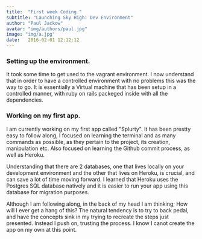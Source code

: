 ```yaml
---
title:  "First week Coding."
subtitle: "Launching Sky High: Dev Environment"
author: "Paul Jackow"
avatar: "img/authors/paul.jpg"
image: "img/a.jpg"
date:   2016-02-01 12:12:12
---
```


### Setting up the environment.
It took some time to get used to the vagrant environment. I now understand that in order to have a controlled environment with no problems this was the way to go. It is essentially a Virtual machine that has been setup in a controlled manner, with ruby on rails packeged inside with all the dependencies.

### Working on my first app.
I am currently working on my first app called "Splurty". It has been prestty easy to follow along, I focused on learning the terminal and as many commands as possible, as they pertain to the project, its creation, manipulation etc. Also focused on learning the Github commit process, as well as Heroku. 

Understanding that there are 2 databases, one that lives locally on your development environment and the other that lives on Heroku, is crucial, and can save a lot of time moving forward.
I learned that Heroku uses the Postgres SQL database natively and it is easier to run your app using this database for migration purposes.

Although I am following along, in the back of my head I am thinking; How will I ever get a hang of this? The natural tendency is to try to back pedal, and have the concepts sink in my trying to recreate the steps just presented.  Instead I push on, trusting the process. I know I canot create the app on my own at this point.  